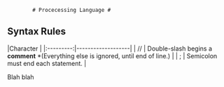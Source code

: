             # Procecessing Language #

## Syntax Rules
|Character  |
|:---------:|-------------------|
| //        | Double-slash begins a **comment**  *(Everything else is ignored, until end of line.)          |
| ;         | Semicolon must end each statement.            |
 
 Blah blah
